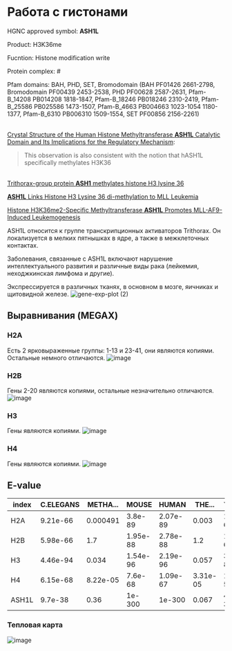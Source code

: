 # Работа с гистонами

HGNC approved symbol: **ASH1L**

Product: H3K36me

Fucntion: Histone modification write

Protein complex: #

Pfam domains: BAH, PHD, SET, Bromodomain (BAH PF01426 2661-2798, Bromodomain PF00439 2453-2538, PHD PF00628 2587-2631, Pfam-B_14208 PB014208 1818-1847, Pfam-B_18246 PB018246 2310-2419, Pfam-B_25586 PB025586 1473-1507, Pfam-B_4663 PB004663 1023-1054 1180-1377, Pfam-B_6310 PB006310 1509-1554, SET PF00856 2156-2261)

\
[Crystal Structure of the Human Histone Methyltransferase **ASH1L** Catalytic Domain and Its Implications for the Regulatory Mechanism](https://www.ncbi.nlm.nih.gov/pmc/articles/PMC3048721/):
> This observation is also consistent with the notion that hASH1L specifically methylates H3K36

\
[Trithorax-group protein **ASH1** methylates histone H3 lysine 36](https://doi.org/10.1016%2Fj.gene.2007.04.027)

[**ASH1L** Links Histone H3 Lysine 36 di-methylation to MLL Leukemia](https://www.ncbi.nlm.nih.gov/pmc/articles/PMC4930721/)

[Histone H3K36me2-Specific Methyltransferase **ASH1L** Promotes MLL-AF9-Induced Leukemogenesis](https://www.ncbi.nlm.nih.gov/pmc/articles/PMC8534482/)

ASH1L относится к группе транскрипционных активаторов Trithorax. 
Он локализуется в мелких пятнышках в ядре, а также в межклеточных контактах. 

Заболевания, связанные с ASH1L включают нарушение интеллектуального развития и различные виды рака (лейкемия, неходжкинская лимфома и другие).

Экспрессируется в различных тканях, в основном в мозге, яичниках и щитовидной железе.
![gene-exp-plot (2)](https://github.com/LadyPython/hse23_project/assets/6313540/d50b521c-eb41-4178-974e-ece883e70c5f)


## Выравнивания (MEGAX)

### H2A
Есть 2 ярковыраженные группы: 1-13 и 23-41, они являются копиями. Остальные немного отличаются.
![image](https://github.com/LadyPython/hse23_project/assets/6313540/d4c3b3b0-a5e9-44e6-aad1-2d34fbbc0570)

### H2B
Гены 2-20 являются копиями, остальные незначительно отличаются.
![image](https://github.com/LadyPython/hse23_project/assets/6313540/8fab1aab-7aed-42fc-a57a-226e44b51df1)

### H3
Гены являются копиями.
![image](https://github.com/LadyPython/hse23_project/assets/6313540/21673f22-0964-4a33-a49c-80f2deaf55a3)

### H4
Гены являются копиями.
![image](https://github.com/LadyPython/hse23_project/assets/6313540/124677b4-2c84-40b9-8b67-ef5e9c7ceb4f)

## E-value

|index|C\.ELEGANS|METHA...|MOUSE|HUMAN|THE...|YEAST|DROSOPHILA|TUB...|E\.COLI|CILIATE|ZEBRAFISH|
|---|---|---|---|---|---|---|---|---|---|---|---|
|H2A|9\.21e-66|0\.000491|3\.8e-89|2\.07e-89|0\.003|1\.82e-63|2\.89e-68|0\.45|1\.3|2\.97e-57|5\.78e-82|
|H2B|5\.98e-66|1\.7|1\.95e-88|2\.78e-88|1\.2|1\.01e-60|2\.75e-60|2\.3|1\.6|4\.62e-51|1\.86e-83|
|H3|4\.46e-94|0\.034|1\.54e-96|2\.19e-96|0\.057|3\.31e-87|9\.39e-96|4\.6|1\.0|8\.41e-86|1\.77e-95|
|H4|6\.15e-68|8\.22e-05|7\.6e-68|1\.09e-67|3\.31e-05|1\.08e-52|8\.02e-68|0\.069|1\.0|1\.96e-45|1\.13e-68|
|ASH1L|9\.7e-38|0\.36|1e-300|1e-300|0\.067|4\.19e-39|1e-300|7\.8|1\.0|2\.54e-34|1e-300|

### Тепловая карта
![image](https://github.com/LadyPython/hse23_project/assets/6313540/54bec972-9410-46f7-b8be-9b7b7cbda3cf)

